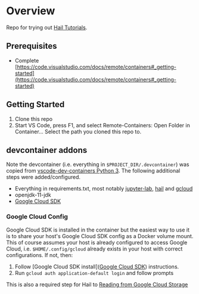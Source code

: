 # Overview

Repo for trying out [Hail Tutorials](https://hail.is/docs/0.2/tutorials-landing.html).

## Prerequisites

* Complete
  [https://code.visualstudio.com/docs/remote/containers#_getting-started](https://code.visualstudio.com/docs/remote/containers#_getting-started)

## Getting Started

1. Clone this repo
2. Start VS Code, press F1, and select Remote-Containers: Open Folder in Container... Select the path you cloned this
   repo to. 

## devcontainer addons

Note the devcontainer (i.e. everything in `$PROJECT_DIR/.devcontainer`) was copied from [vscode-dev-containers Python
3](https://github.com/microsoft/vscode-dev-containers/tree/main/containers/python-3).  The following additional steps
were added/configured.

* Everything in requirements.txt, most notably [jupyter-lab](https://pypi.org/project/jupyterlab/),
  [hail](https://hail.is/docs/0.2/index.html) and [gcloud](https://pypi.org/project/gcloud/)
* openjdk-11-jdk
* [Google Cloud SDK](https://cloud.google.com/sdk/docs/install)

### Google Cloud Config

Google Cloud SDK is installed in the container but the easiest way to use it is to share your host's Google Cloud SDK
config as a Docker volume mount.  This of course assumes your host is already configured to access Google Cloud, i.e.
`$HOME/.config/gcloud` already exists in your host with correct configurations.  If not, then:
  1. Follow [Google Cloud SDK install]([Google Cloud SDK](https://cloud.google.com/sdk/docs/install)) instructions.
  2. Run `gcloud auth application-default login` and follow prompts

This is also a required step for Hail to [Reading from Google Cloud
Storage](https://hail.is/docs/0.2/cloud/google_cloud.html#reading-from-google-cloud-storage)
